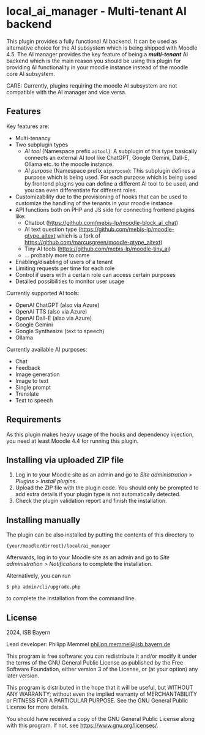 # local_ai_manager - Multi-tenant AI backend

This plugin provides a fully functional AI backend. It can be used as alternative choice for the AI subsystem which is being shipped with Moodle 4.5. The AI manager provides the key feature of being a _**multi-tenant**_ AI backend which is the main reason you should be using this plugin for providing AI functionality in your moodle instance instead of the moodle core AI subsystem.

CARE: Currently, plugins requiring the moodle AI subsystem are not compatible with the AI manager and vice versa. 

## Features

Key features are:

- Multi-tenancy
- Two subplugin types
    - *AI tool* (Namespace prefix `aitool`): A subplugin of this type basically connects an external AI tool like ChatGPT, Google Gemini, Dall-E, Ollama etc. to the moodle instance.
    - *AI purpose* (Namespace prefix `aipurpose`): This subplugin defines a purpose which is being used. For each purpose which is being used by frontend plugins you can define a different AI tool to be used, and you can even differentiate for different roles.
- Customizability due to the provisioning of hooks that can be used to customize the
handling of the tenants in your moodle instance
- API functions both on PHP and JS side for connecting frontend plugins like:
  - Chatbot (https://github.com/mebis-lp/moodle-block_ai_chat)
  - AI text question type (https://github.com/mebis-lp/moodle-qtype_aitext which is a fork of https://github.com/marcusgreen/moodle-qtype_aitext)
  - Tiny AI tools (https://github.com/mebis-lp/moodle-tiny_ai)
  - ... probably more to come
- Enabling/disabling of users of a tenant
- Limiting requests per time for each role
- Control if users with a certain role can access certain purposes
- Detailed possibilities to monitor user usage

Currently supported AI tools:
- OpenAI ChatGPT (also via Azure)
- OpenAI TTS (also via Azure)
- OpenAI Dall-E (also via Azure)
- Google Gemini
- Google Synthesize (text to speech)
- Ollama

Currently available AI purposes:
- Chat
- Feedback
- Image generation
- Image to text
- Single prompt
- Translate
- Text to speech


## Requirements

As this plugin makes heavy usage of the hooks and dependency injection, you need at least Moodle 4.4 for running this plugin.

## Installing via uploaded ZIP file ##

1. Log in to your Moodle site as an admin and go to _Site administration >
   Plugins > Install plugins_.
2. Upload the ZIP file with the plugin code. You should only be prompted to add
   extra details if your plugin type is not automatically detected.
3. Check the plugin validation report and finish the installation.

## Installing manually ##

The plugin can be also installed by putting the contents of this directory to

    {your/moodle/dirroot}/local/ai_manager

Afterwards, log in to your Moodle site as an admin and go to _Site administration >
Notifications_ to complete the installation.

Alternatively, you can run

    $ php admin/cli/upgrade.php

to complete the installation from the command line.

## License ##

2024, ISB Bayern

Lead developer: Philipp Memmel <philipp.memmel@isb.bayern.de>

This program is free software: you can redistribute it and/or modify
it under the terms of the GNU General Public License as published by
the Free Software Foundation, either version 3 of the License, or
(at your option) any later version.

This program is distributed in the hope that it will be useful,
but WITHOUT ANY WARRANTY; without even the implied warranty of
MERCHANTABILITY or FITNESS FOR A PARTICULAR PURPOSE. See the
GNU General Public License for more details.

You should have received a copy of the GNU General Public License
along with this program. If not, see <https://www.gnu.org/licenses/>.
